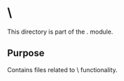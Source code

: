 # \

This directory is part of the . module.

## Purpose

Contains files related to \ functionality.
